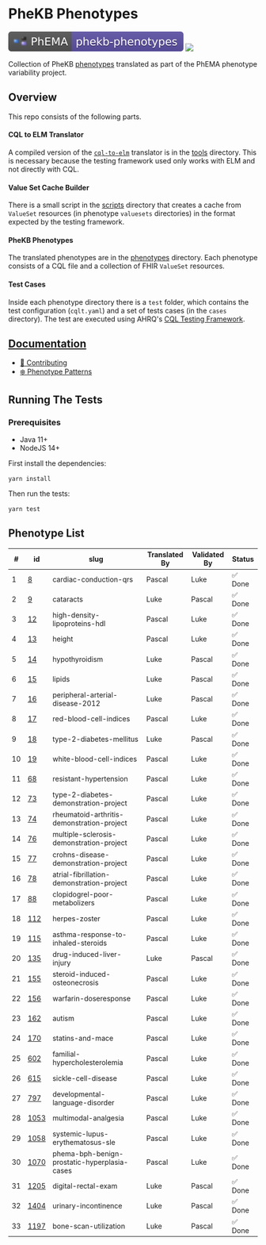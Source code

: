 # PheKB Phenotypes

[![PhEMA](./repo-badge.svg)](https://projectphema.org "PhEMA")
![](https://img.shields.io/badge/progress-33%2F33-brightgreen?style=flat)

Collection of PheKB [phenotypes](./phenotypes) translated as part of the PhEMA
phenotype variability project.

## Overview

This repo consists of the following parts.

#### CQL to ELM Translator

A compiled version of the [`cql-to-elm`](https://github.com/cqframework/clinical_quality_language/tree/master/Src/java/cql-to-elm)
translator is in the [tools](./tools) directory. This is necessary because the
testing framework used only works with ELM and not directly with CQL.

#### Value Set Cache Builder

There is a small script in the [scripts](./scripts) directory that creates a
cache from `ValueSet` resources (in phenotype `valuesets` directories) in the
format expected by the testing framework.

#### PheKB Phenotypes

The translated phenotypes are in the [phenotypes](./phenotypes) directory. Each
phenotype consists of a CQL file and a collection of FHIR `ValueSet` resources.

#### Test Cases

Inside each phenotype directory there is a `test` folder, which contains the
test configuration (`cqlt.yaml`) and a set of tests cases (in the `cases`
directory). The test are executed using AHRQ's [CQL Testing
Framework](https://github.com/AHRQ-CDS/CQL-Testing-Framework).

## [Documentation](./docs)

- [📝 Contributing](./docs/Contributing.md)
- [❄️ Phenotype Patterns](./docs/Patterns.md)

## Running The Tests

### Prerequisites

- Java 11+
- NodeJS 14+

First install the dependencies:

```
yarn install
```

Then run the tests:

```
yarn test
```

## Phenotype List

| #   | id                                       | slug                                         | Translated By | Validated By | Status  |
| --- | ---------------------------------------- | -------------------------------------------- | ------------- | ------------ | ------- |
| 1   | [8](https://phekb.org/phenotype/8)       | cardiac-conduction-qrs                       | Pascal        | Luke         | ✅ Done |
| 2   | [9](https://phekb.org/phenotype/9)       | cataracts                                    | Luke          | Pascal       | ✅ Done |
| 3   | [12](https://phekb.org/phenotype/12)     | high-density-lipoproteins-hdl                | Pascal        | Luke         | ✅ Done |
| 4   | [13](https://phekb.org/phenotype/13)     | height                                       | Pascal        | Luke         | ✅ Done |
| 5   | [14](https://phekb.org/phenotype/14)     | hypothyroidism                               | Luke          | Pascal       | ✅ Done |
| 6   | [15](https://phekb.org/phenotype/15)     | lipids                                       | Luke          | Pascal       | ✅ Done |
| 7   | [16](https://phekb.org/phenotype/16)     | peripheral-arterial-disease-2012             | Luke          | Pascal       | ✅ Done |
| 8   | [17](https://phekb.org/phenotype/17)     | red-blood-cell-indices                       | Pascal        | Luke         | ✅ Done |
| 9   | [18](https://phekb.org/phenotype/18)     | type-2-diabetes-mellitus                     | Luke          | Pascal       | ✅ Done |
| 10  | [19](https://phekb.org/phenotype/19)     | white-blood-cell-indices                     | Pascal        | Luke         | ✅ Done |
| 11  | [68](https://phekb.org/phenotype/68)     | resistant-hypertension                       | Pascal        | Luke         | ✅ Done |
| 12  | [73](https://phekb.org/phenotype/73)     | type-2-diabetes-demonstration-project        | Pascal        | Luke         | ✅ Done |
| 13  | [74](https://phekb.org/phenotype/74)     | rheumatoid-arthritis-demonstration-project   | Pascal        | Luke         | ✅ Done |
| 14  | [76](https://phekb.org/phenotype/76)     | multiple-sclerosis-demonstration-project     | Pascal        | Luke         | ✅ Done |
| 15  | [77](https://phekb.org/phenotype/77)     | crohns-disease-demonstration-project         | Pascal        | Luke         | ✅ Done |
| 16  | [78](https://phekb.org/phenotype/78)     | atrial-fibrillation-demonstration-project    | Pascal        | Luke         | ✅ Done |
| 17  | [88](https://phekb.org/phenotype/88)     | clopidogrel-poor-metabolizers                | Pascal        | Luke         | ✅ Done |
| 18  | [112](https://phekb.org/phenotype/112)   | herpes-zoster                                | Pascal        | Luke         | ✅ Done |
| 19  | [115](https://phekb.org/phenotype/115)   | asthma-response-to-inhaled-steroids          | Pascal        | Luke         | ✅ Done |
| 20  | [135](https://phekb.org/phenotype/135)   | drug-induced-liver-injury                    | Luke          | Pascal       | ✅ Done |
| 21  | [155](https://phekb.org/phenotype/155)   | steroid-induced-osteonecrosis                | Pascal        | Luke         | ✅ Done |
| 22  | [156](https://phekb.org/phenotype/156)   | warfarin-doseresponse                        | Pascal        | Luke         | ✅ Done |
| 23  | [162](https://phekb.org/phenotype/162)   | autism                                       | Pascal        | Luke         | ✅ Done |
| 24  | [170](https://phekb.org/phenotype/170)   | statins-and-mace                             | Pascal        | Luke         | ✅ Done |
| 25  | [602](https://phekb.org/phenotype/602)   | familial-hypercholesterolemia                | Pascal        | Luke         | ✅ Done |
| 26  | [615](https://phekb.org/phenotype/615)   | sickle-cell-disease                          | Pascal        | Luke         | ✅ Done |
| 27  | [797](https://phekb.org/phenotype/797)   | developmental-language-disorder              | Pascal        | Luke         | ✅ Done |
| 28  | [1053](https://phekb.org/phenotype/1053) | multimodal-analgesia                         | Pascal        | Luke         | ✅ Done |
| 29  | [1058](https://phekb.org/phenotype/1058) | systemic-lupus-erythematosus-sle             | Pascal        | Luke         | ✅ Done |
| 30  | [1070](https://phekb.org/phenotype/1070) | phema-bph-benign-prostatic-hyperplasia-cases | Pascal        | Luke         | ✅ Done |
| 31  | [1205](https://phekb.org/phenotype/1205) | digital-rectal-exam                          | Luke          | Pascal       | ✅ Done |
| 32  | [1404](https://phekb.org/phenotype/1404) | urinary-incontinence                         | Luke          | Pascal       | ✅ Done |
| 33  | [1197](https://phekb.org/phenotype/1197) | bone-scan-utilization                        | Luke          | Pascal       | ✅ Done |
